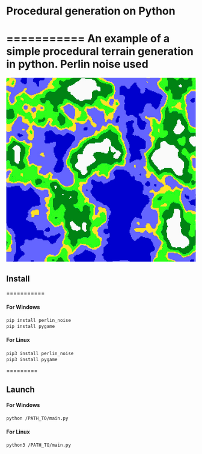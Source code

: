 # Procedural generation on Python
===========
An example of a simple procedural terrain generation in python. Perlin noise used
===========
![Preview](https://github.com/Lolaperez2020/Procedural_generation_on_Python/blob/main/img/preview.png "icon")

## Install
===========
#### For Windows
```
pip install perlin_noise
pip install pygame
```
#### For Linux
```
pip3 install perlin_noise
pip3 install pygame
```
=========
## Launch
#### For Windows
```
python /PATH_TO/main.py
```
#### For Linux
```
python3 /PATH_TO/main.py
```
